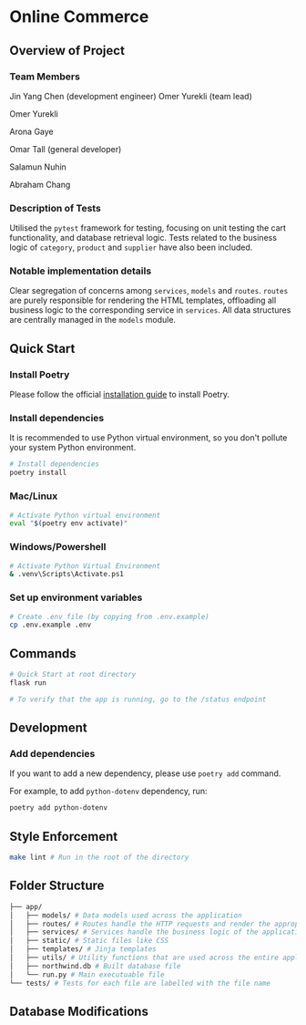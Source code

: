 # Online Commerce

## Overview of Project

### Team Members

Jin Yang Chen (development engineer)
Omer Yurekli (team lead)

Omer Yurekli

Arona Gaye

Omar Tall (general developer)

Salamun Nuhin

Abraham Chang

### Description of Tests

Utilised the `pytest` framework for testing, focusing on unit testing the cart functionality, and database retrieval logic. Tests related to the business logic of `category`, `product` and `supplier` have also been included.

### Notable implementation details

Clear segregation of concerns among `services`, `models` and `routes`. `routes` are purely responsible for rendering the HTML templates, offloading all business logic to the corresponding service in `services`. All data structures are centrally managed in the `models` module.

## Quick Start

### Install Poetry

Please follow the official [installation guide](https://python-poetry.org/docs/#installation) to install Poetry.

### Install dependencies

It is recommended to use Python virtual environment, so you don't pollute your system Python environment.

```bash
# Install dependencies
poetry install
```

### Mac/Linux

```bash
# Activate Python virtual environment
eval "$(poetry env activate)"
```

### Windows/Powershell

```bash
# Activate Python Virtual Environment
& .venv\Scripts\Activate.ps1
```

### Set up environment variables

```bash
# Create .env file (by copying from .env.example)
cp .env.example .env
```

## Commands

```bash
# Quick Start at root directory
flask run

# To verify that the app is running, go to the /status endpoint
```

## Development

### Add dependencies

If you want to add a new dependency, please use `poetry add` command.

For example, to add `python-dotenv` dependency, run:

```bash
poetry add python-dotenv
```

## Style Enforcement

```bash
make lint # Run in the root of the directory
```

## Folder Structure

```bash
├── app/
│   ├── models/ # Data models used across the application
│   ├── routes/ # Routes handle the HTTP requests and render the appropriate templates (no business logic)
│   ├── services/ # Services handle the business logic of the application
│   ├── static/ # Static files like CSS
│   ├── templates/ # Jinja templates
│   ├── utils/ # Utility functions that are used across the entire application
│   ├── northwind.db # Built database file
│   └── run.py # Main executuable file
└── tests/ # Tests for each file are labelled with the file name
```

## Database Modifications
